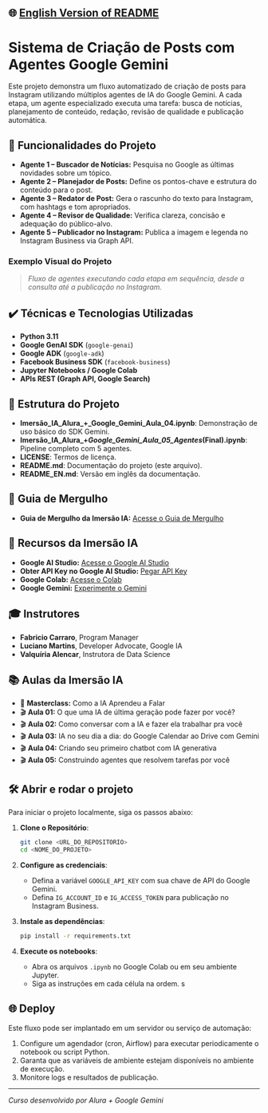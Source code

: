 ## 🌐 [English Version of README](README_EN.md)

# Sistema de Criação de Posts com Agentes Google Gemini

Este projeto demonstra um fluxo automatizado de criação de posts para Instagram utilizando múltiplos agentes de IA do Google Gemini. A cada etapa, um agente especializado executa uma tarefa: busca de notícias, planejamento de conteúdo, redação, revisão de qualidade e publicação automática.

## 🔨 Funcionalidades do Projeto

* **Agente 1 – Buscador de Notícias:** Pesquisa no Google as últimas novidades sobre um tópico.
* **Agente 2 – Planejador de Posts:** Define os pontos-chave e estrutura do conteúdo para o post.
* **Agente 3 – Redator de Post:** Gera o rascunho do texto para Instagram, com hashtags e tom apropriados.
* **Agente 4 – Revisor de Qualidade:** Verifica clareza, concisão e adequação do público-alvo.
* **Agente 5 – Publicador no Instagram:** Publica a imagem e legenda no Instagram Business via Graph API.

### Exemplo Visual do Projeto

> *Fluxo de agentes executando cada etapa em sequência, desde a consulta até a publicação no Instagram.*

## ✔️ Técnicas e Tecnologias Utilizadas

* **Python 3.11**
* **Google GenAI SDK** (`google-genai`)
* **Google ADK** (`google-adk`)
* **Facebook Business SDK** (`facebook-business`)
* **Jupyter Notebooks / Google Colab**
* **APIs REST (Graph API, Google Search)**

## 📁 Estrutura do Projeto

* **Imersão\_IA\_Alura\_+\_Google\_Gemini\_Aula\_04.ipynb**: Demonstração de uso básico do SDK Gemini.
* **Imersão\_IA\_Alura\_+*Google\_Gemini\_Aula\_05\_Agentes*(Final).ipynb**: Pipeline completo com 5 agentes.
* **LICENSE**: Termos de licença.
* **README.md**: Documentação do projeto (este arquivo).
* **README\_EN.md**: Versão em inglês da documentação.

## 🔗 Guia de Mergulho

* **Guia de Mergulho da Imersão IA:** [Acesse o Guia de Mergulho](https://grupoalura.notion.site/Imers-o-IA-Guia-de-Mergulho-1d2379bdd09b803982a5ee1abd89e0cb)

## 🎯 Recursos da Imersão IA

* **Google AI Studio:** [Acesse o Google AI Studio](https://ai.google.com/studio)
* **Obter API Key no Google AI Studio:** [Pegar API Key](https://ai.google.com/studio)
* **Google Colab:** [Acesse o Colab](https://colab.research.google.com)
* **Google Gemini:** [Experimente o Gemini](https://gemini.google.com)

## 🎓 Instrutores

* **Fabricio Carraro**, Program Manager
* **Luciano Martins**, Developer Advocate, Google IA
* **Valquíria Alencar**, Instrutora de Data Science

## 📚 Aulas da Imersão IA

* 🎥 **Masterclass:** Como a IA Aprendeu a Falar
* 🎬 **Aula 01:** O que uma IA de última geração pode fazer por você?
* 🎬 **Aula 02:** Como conversar com a IA e fazer ela trabalhar pra você
* 🎬 **Aula 03:** IA no seu dia a dia: do Google Calendar ao Drive com Gemini
* 🎬 **Aula 04:** Criando seu primeiro chatbot com IA generativa
* 🎬 **Aula 05:** Construindo agentes que resolvem tarefas por você

## 🛠️ Abrir e rodar o projeto

Para iniciar o projeto localmente, siga os passos abaixo:

1. **Clone o Repositório**:

   ```bash
   git clone <URL_DO_REPOSITORIO>
   cd <NOME_DO_PROJETO>
   ```

2. **Configure as credenciais**:

   * Defina a variável `GOOGLE_API_KEY` com sua chave de API do Google Gemini.
   * Defina `IG_ACCOUNT_ID` e `IG_ACCESS_TOKEN` para publicação no Instagram Business.

3. **Instale as dependências**:

   ```bash
   pip install -r requirements.txt
   ```

4. **Execute os notebooks**:

   * Abra os arquivos `.ipynb` no Google Colab ou em seu ambiente Jupyter.
   * Siga as instruções em cada célula na ordem.
s
## 🌐 Deploy

Este fluxo pode ser implantado em um servidor ou serviço de automação:

1. Configure um agendador (cron, Airflow) para executar periodicamente o notebook ou script Python.
2. Garanta que as variáveis de ambiente estejam disponíveis no ambiente de execução.
3. Monitore logs e resultados de publicação.

---

*Curso desenvolvido por Alura + Google Gemini*
